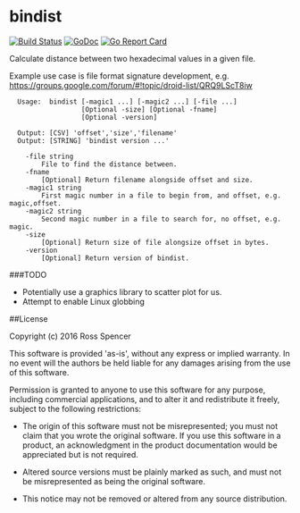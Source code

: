 # bindist

[![Build Status](https://travis-ci.org/ross-spencer/bindist.svg?branch=master)](https://travis-ci.org/ross-spencer/bindist)
[![GoDoc](https://godoc.org/github.com/ross-spencer/bindist?status.svg)](https://godoc.org/github.com/ross-spencer/bindist)
[![Go Report Card](https://goreportcard.com/badge/github.com/ross-spencer/bindist)](https://goreportcard.com/report/github.com/ross-spencer/bindist)

Calculate distance between two hexadecimal values in a given file. 

Example use case is file format signature development, e.g. https://groups.google.com/forum/#!topic/droid-list/QRQ9LScT8iw 

      Usage:  bindist [-magic1 ...] [-magic2 ...] [-file ...]
                      [Optional -size] [Optional -fname]
                      [Optional -version]

      Output: [CSV] 'offset','size','filename'
      Output: [STRING] 'bindist version ...'                     

        -file string
          	File to find the distance between.
        -fname
          	[Optional] Return filename alongside offset and size.
        -magic1 string
          	First magic number in a file to begin from, and offset, e.g. magic,offset.
        -magic2 string
          	Second magic number in a file to search for, no offset, e.g. magic.
        -size
          	[Optional] Return size of file alongsize offset in bytes.
        -version
            [Optional] Return version of bindist.

###TODO

- Potentially use a graphics library to scatter plot for us.
- Attempt to enable Linux globbing

##License

Copyright (c) 2016 Ross Spencer

This software is provided 'as-is', without any express or implied warranty. 
In no event will the authors be held liable for any damages arising from the 
use of this software.

Permission is granted to anyone to use this software for any purpose, including 
commercial applications, and to alter it and redistribute it freely, subject to 
the following restrictions:

- The origin of this software must not be misrepresented; you must not claim that 
you wrote the original software. If you use this software in a product, an 
acknowledgment in the product documentation would be appreciated but is not 
required.

- Altered source versions must be plainly marked as such, and must not be 
misrepresented as being the original software.

- This notice may not be removed or altered from any source distribution.
